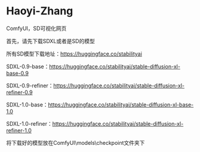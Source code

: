 # Haoyi-Zhang
ComfyUI，SD可视化网页

首先，请先下载SDXL或者是SD的模型

所有SD模型下载地址：https://huggingface.co/stabilityai

SDXL-0.9-base：https://huggingface.co/stabilityai/stable-diffusion-xl-base-0.9

SDXL-0.9-refiner：https://huggingface.co/stabilityai/stable-diffusion-xl-refiner-0.9

SDXL-1.0-base：https://huggingface.co/stabilityai/stable-diffusion-xl-base-1.0

SDXL-1.0-refiner：https://huggingface.co/stabilityai/stable-diffusion-xl-refiner-1.0

将下载好的模型放在ComfyUI\models\checkpoint文件夹下

